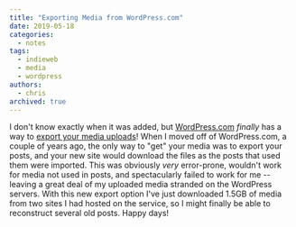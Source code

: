 ```yaml
---
title: "Exporting Media from WordPress.com"
date: 2019-05-18
categories:
  - notes
tags:
  - indieweb
  - media
  - wordpress
authors:
  - chris
archived: true
---
```


I don't know exactly when it was added, but [WordPress.com](https://wordpress.com) _finally_ has a way to [export your media uploads](https://en.support.wordpress.com/export/#exporting-the-media-library)! When I moved off of WordPress.com, a couple of years ago, the only way to "get" your media was to export your posts, and your new site would download the files as the posts that used them were imported. This was obviously _very_ error-prone, wouldn't work for media not used in posts, and spectacularly failed to work for me -- leaving a great deal of my uploaded media stranded on the WordPress servers. With this new export option I've just downloaded 1.5GB of media from two sites I had hosted on the service, so I might finally be able to reconstruct several old posts. Happy days!
